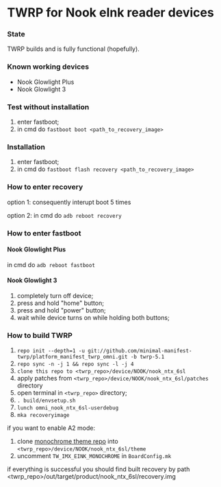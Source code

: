 # TWRP for Nook eInk reader devices
### State
TWRP builds and is fully functional (hopefully).

### Known working devices
- Nook Glowlight Plus
- Nook Glowlight 3

### Test without installation
1) enter fastboot;
2) in cmd do `fastboot boot <path_to_recovery_image>`

### Installation
1) enter fastboot;
2) in cmd do `fastboot flash recovery <path_to_recovery_image>`

### How to enter recovery
option 1: consequently interupt boot 5 times

option 2: in cmd do `adb reboot recovery`

### How to enter fastboot
#### Nook Glowlight Plus
in cmd do `adb reboot fastboot`
#### Nook Glowlight 3
1) completely turn off device;
2) press and hold "home" button;
3) press and hold "power" button;
4) wait while device turns on while holding both buttons;

### How to build TWRP
1. `repo init --depth=1 -u git://github.com/minimal-manifest-twrp/platform_manifest_twrp_omni.git -b twrp-5.1`
2. `repo sync -n -j 1 && repo sync -l -j 4`
3. `clone this repo to <twrp_repo>/device/NOOK/nook_ntx_6sl`
4. apply patches from `<twrp_repo>/device/NOOK/nook_ntx_6sl/patches` directory
5. open terminal in `<twrp_repo>` directory;
6. `. build/envsetup.sh`
7. `lunch omni_nook_ntx_6sl-userdebug`
8. `mka recoveryimage`

if you want to enable A2 mode:
1. clone [monochrome theme repo](https://github.com/Ryogo-Z/twrp_monochrome_portrait_hdpi_theme/) into `<twrp_repo>/device/NOOK/nook_ntx_6sl/theme`
2. uncomment `TW_IMX_EINK_MONOCHROME` in `BoardConfig.mk`

if everything is successful you should find built recovery by path <twrp_repo>/out/target/product/nook_ntx_6sl/recovery.img
